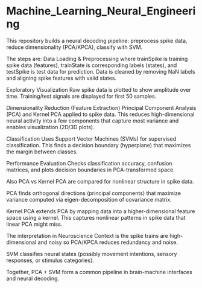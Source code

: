 # Machine_Learning_Neural_Engineering
This repository builds a neural decoding pipeline: preprocess spike data, reduce dimensionality (PCA/KPCA), classify with SVM.

The steps are:
Data Loading & Preprocessing where trainSpike is training spike data (features), trainState is corresponding labels (states), and testSpike is test data for prediction.
Data is cleaned by removing NaN labels and aligning spike features with valid states.

Exploratory Visualization
Raw spike data is plotted to show amplitude over time.
Training/test signals are displayed for first 50 samples.

Dimensionality Reduction (Feature Extraction)
Principal Component Analysis (PCA) and Kernel PCA applied to spike data.
This reduces high-dimensional neural activity into a few components that capture most variance and enables visualization (2D/3D plots).

Classification
Uses Support Vector Machines (SVMs) for supervised classification.
This finds a decision boundary (hyperplane) that maximizes the margin between classes.

Performance Evaluation
Checks classification accuracy, confusion matrices, and plots decision boundaries in PCA-transformed space.

Also PCA vs Kernel PCA are compared for nonlinear structure in spike data.

PCA finds orthogonal directions (principal components) that maximize variance computed via eigen-decomposition of covariance matrix.

Kernel PCA extends PCA by mapping data into a higher-dimensional feature space using a kernel.
This captures nonlinear patterns in spike data that linear PCA might miss.

The interpretation in Neuroscience Context is the spike trains are high-dimensional and noisy so PCA/KPCA reduces redundancy and noise.

SVM classifies neural states (possibly movement intentions, sensory responses, or stimulus categories).

Together, PCA + SVM form a common pipeline in brain-machine interfaces and neural decoding.
